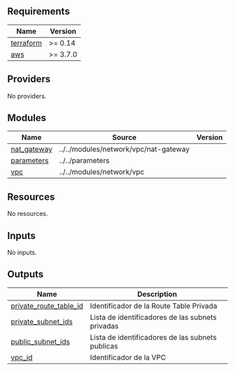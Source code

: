 <!-- BEGIN_TF_DOCS -->
## Requirements

| Name | Version |
|------|---------|
| <a name="requirement_terraform"></a> [terraform](#requirement\_terraform) | >= 0.14 |
| <a name="requirement_aws"></a> [aws](#requirement\_aws) | >= 3.7.0 |

## Providers

No providers.

## Modules

| Name | Source | Version |
|------|--------|---------|
| <a name="module_nat_gateway"></a> [nat\_gateway](#module\_nat\_gateway) | ../../modules/network/vpc/nat-gateway |  |
| <a name="module_parameters"></a> [parameters](#module\_parameters) | ../../parameters |  |
| <a name="module_vpc"></a> [vpc](#module\_vpc) | ../../modules/network/vpc |  |

## Resources

No resources.

## Inputs

No inputs.

## Outputs

| Name | Description |
|------|-------------|
| <a name="output_private_route_table_id"></a> [private\_route\_table\_id](#output\_private\_route\_table\_id) | Identificador de la Route Table Privada |
| <a name="output_private_subnet_ids"></a> [private\_subnet\_ids](#output\_private\_subnet\_ids) | Lista de identificadores de las subnets privadas |
| <a name="output_public_subnet_ids"></a> [public\_subnet\_ids](#output\_public\_subnet\_ids) | Lista de identificadores de las subnets publicas |
| <a name="output_vpc_id"></a> [vpc\_id](#output\_vpc\_id) | Identificador de la VPC |
<!-- END_TF_DOCS -->
